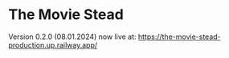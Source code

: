 # The Movie Stead

Version 0.2.0 (08.01.2024) now live at:
https://the-movie-stead-production.up.railway.app/